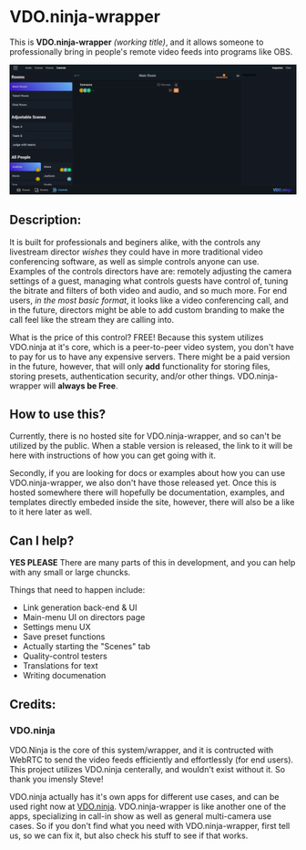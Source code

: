 # VDO.ninja-wrapper
This is **VDO.ninja-wrapper** *(working title)*, and it allows someone to professionally bring in people's remote video feeds into programs like OBS.

![Image of VDO.ninja-wrapper director page](https://github.com/Andrew-Gallimore/VDO.ninja-wrapper/blob/developement/img/Control-Capture.PNG "VDO.ninja director control page")

## Description:
It is built for professionals and beginers alike, with the controls any livestream director _wishes_ they could have in more traditional video conferencing software, as well as simple controls anyone can use. Examples of the controls directors have are: remotely adjusting the camera settings of a guest, managing what controls guests have control of, tuning the bitrate and filters of both video and audio, and so much more. For end users, _in the most basic format_, it looks like a video conferencing call, and in the future, directors might be able to add custom branding to make the call feel like the stream they are calling into.

What is the price of this control? FREE! Because this system utilizes VDO.ninja at it's core, which is a peer-to-peer video system, you don't have to pay for us to have any expensive servers. There might be a paid version in the future, however, that will only **add** functionality for storing files, storing presets, authentication security, and/or other things. VDO.ninja-wrapper will **always be Free**.


## How to use this?
Currently, there is no hosted site for VDO.ninja-wrapper, and so can't be utilized by the public. When a stable version is released, the link to it will be here with instructions of how you can get going with it.

Secondly, if you are looking for docs or examples about how you can use VDO.ninja-wrapper, we also don't have those released yet. Once this is hosted somewhere there will hopefully be documentation, examples, and templates directly embeded inside the site, however, there will also be a like to it here later as well.


## Can I help?
**YES PLEASE** There are many parts of this in development, and you can help with any small or large chuncks. 

Things that need to happen include:
- Link generation back-end & UI
- Main-menu UI on directors page
- Settings menu UX
- Save preset functions
- Actually starting the "Scenes" tab
- Quality-control testers
- Translations for text
- Writing documenation



## Credits:
### VDO.ninja
VDO.Ninja is the core of this system/wrapper, and it is contructed with WebRTC to send the video feeds efficiently and effortlessly (for end users). This project utilizes VDO.ninja centerally, and wouldn't exist without it. So thank you imensly Steve!

VDO.ninja actually has it's own apps for different use cases, and can be used right now at [VDO.ninja](https://vdo.ninja "The core system of VDO.ninja-wrapper"). VDO.ninja-wrapper is like another one of the apps, specializing in call-in show as well as general multi-camera use cases. So if you don't find what you need with VDO.ninja-wrapper, first tell us, so we can fix it, but also check his stuff to see if that works.
